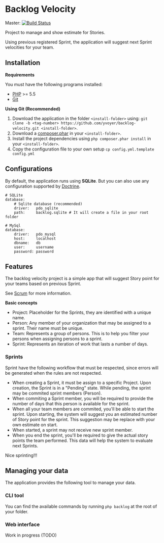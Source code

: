 # Backlog Velocity

Master: [![Build Status](https://travis-ci.org/yvoyer/backlog-velocity.svg?branch=master)](https://travis-ci.org/yvoyer/backlog-velocity)

Project to manage and show estimate for Stories.

Using previous registered Sprint, the application will suggest next Sprint velocities for your team.

## Installation

**Requirements**

You must have the following programs installed:

 * [PHP](http://www.php.net/) >= 5.5
 * [Git](http://git-scm.com/)

**Using Git (Recommended)**

1. Download the application in the folder `<install-folder>` using: `git clone -b <tag-number> https://github.com/yvoyer/backlog-velocity.git <install-folder>`.
2. Download a [composer.phar](https://getcomposer.org/download/) in your `<install-folder>`.
3. Install the project dependencies using `php composer.phar install` in your `<install-folder>`.
3. Copy the configuration file to your own setup `cp config.yml.template config.yml`

## Configurations

By default, the application runs using **SQLite**.
But you can also use any configuration supported by [Doctrine](http://docs.doctrine-project.org/projects/doctrine-orm/en/latest/reference/configuration.html).

    # SQLite
    database:
        # Sqlite database (recommended)
        driver:   pdo_sqlite
        path:     backlog.sqlite # It will create a file in your root folder

    # MySql
    database:
        driver:   pdo_mysql
        host:     localhost
        dbname:   db
        user:     username
        password: password

## Features

The backlog velocity project is a simple app that will suggest Story point for your teams based on previous Sprint.

See [Scrum](https://en.wikipedia.org/wiki/Scrum_%28software_development%29) for more information.

**Basic concepts**

* Project: Placeholder for the Sprints, they are identified with a unique name.
* Person: Any member of your organization that may be assigned to a sprint. Their name must be unique.
* Team: Represents a group of persons. This is to help you filter your persons when assigning persons to a sprint.
* Sprint: Represents an iteration of work that lasts a number of days.

### Sprints

Sprint have the following workflow that must be respected, since errors will be generated when the rules are not respected.

* When creating a Sprint, it must be assign to a specific Project. Upon creation, the Sprint is in a
"Pending" state. While pending, the sprint may be commited sprint members (Person).
* When commiting a Sprint member, you will be required to provide the number of days that this person is available for the sprint.
* When all your team members are commited, you'll be able to start the sprint. Upon starting, the system will suggest you
an estimated number of Story point for the sprint. This suggestion may be replace with your own estimate on start.
* When started, a sprint may not receive new sprint member.
* When you end the sprint, you'll be required to give the actual story points the team performed. This data will help the
system to evaluate next Sprints.

Nice sprinting!!!

## Managing your data

The application provides the following tool to manage your data.

### CLI tool

You can find the available commands by running `php backlog` at the root of your folder.

### Web interface

Work in progress (TODO)
